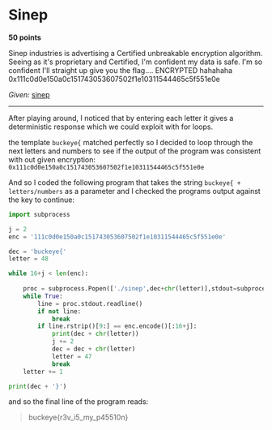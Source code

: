 # Sinep

**50 points**

Sinep industries is advertising a Certified unbreakable encryption algorithm. Seeing as it's proprietary and Certified, I'm confident my data is safe. I'm so confident I'll straight up give you the flag.... ENCRYPTED hahahaha 0x111c0d0e150a0c151743053607502f1e10311544465c5f551e0e

*Given:* [sinep](https://github.com/LeonGurin/BuckeyeCTF-2022/blob/main/Sinep/sinep)

___

After playing around, I noticed that by entering each letter it gives a deterministic response which we could exploit with for loops.

the template `buckeye{` matched perfectly so I decided to loop through the next letters and numbers to see if the output of the program was consistent with out given encryption: `0x111c0d0e150a0c151743053607502f1e10311544465c5f551e0e`

And so I coded the following program that takes the string `buckeye{ + letters/numbers` as a parameter and I checked the programs output against the key to continue:

```python
import subprocess

j = 2
enc = '111c0d0e150a0c151743053607502f1e10311544465c5f551e0e'

dec = 'buckeye{'
letter = 48

while 16+j < len(enc):
    
    proc = subprocess.Popen(['./sinep',dec+chr(letter)],stdout=subprocess.PIPE)
    while True:
        line = proc.stdout.readline()
        if not line:
            break
        if line.rstrip()[9:] == enc.encode()[:16+j]:
            print(dec + chr(letter))
            j += 2
            dec = dec + chr(letter)
            letter = 47
            break
    letter += 1

print(dec + '}')
```

and so the final line of the program reads:

>buckeye{r3v_i5_my_p45510n}
